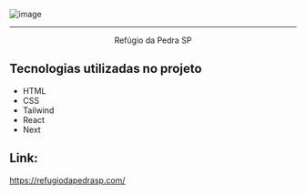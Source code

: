 ![image](https://github.com/user-attachments/assets/8a28e698-dd4e-4f69-a46b-85ae569368d5)

<hr>

<p align="center">Refúgio da Pedra SP</p>

## Tecnologias utilizadas no projeto
* HTML
* CSS
* Tailwind
* React
* Next

## Link:
https://refugiodapedrasp.com/
